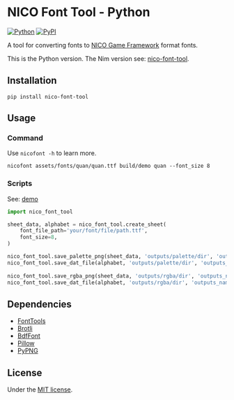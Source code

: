# NICO Font Tool - Python

[![Python](https://img.shields.io/badge/python-3.11-brightgreen)](https://www.python.org)
[![PyPI](https://img.shields.io/pypi/v/nico-font-tool)](https://pypi.org/project/nico-font-tool/)

A tool for converting fonts to [NICO Game Framework](https://github.com/ftsf/nico) format fonts.

This is the Python version. The Nim version see: [nico-font-tool](https://github.com/TakWolf/nico-font-tool).

## Installation

```commandline
pip install nico-font-tool
```

## Usage

### Command

Use `nicofont -h` to learn more.

```commandline
nicofont assets/fonts/quan/quan.ttf build/demo quan --font_size 8
```

### Scripts

See: [demo](examples/demo.py)

```python
import nico_font_tool

sheet_data, alphabet = nico_font_tool.create_sheet(
    font_file_path='your/font/file/path.ttf', 
    font_size=8,
)

nico_font_tool.save_palette_png(sheet_data, 'outputs/palette/dir', 'outputs_name')
nico_font_tool.save_dat_file(alphabet, 'outputs/palette/dir', 'outputs_name')
    
nico_font_tool.save_rgba_png(sheet_data, 'outputs/rgba/dir', 'outputs_name')
nico_font_tool.save_dat_file(alphabet, 'outputs/rgba/dir', 'outputs_name')
```

## Dependencies

- [FontTools](https://github.com/fonttools/fonttools)
- [Brotli](https://github.com/google/brotli)
- [BdfFont](https://github.com/TakWolf/bdffont)
- [Pillow](https://github.com/python-pillow/Pillow)
- [PyPNG](https://gitlab.com/drj11/pypng)

## License

Under the [MIT license](LICENSE).
